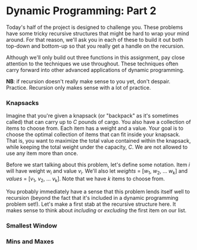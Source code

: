 # Dynamic Programming: Part 2

Today's half of the project is designed to challenge you. These problems have some tricky recursive structures that might be hard to wrap your mind around. For that reason, we'll ask you in each of these to build it out both top-down and bottom-up so that you really get a handle on the recursion.

Although we'll only build out three functions in this assignment, pay close attention to the techniques we use throughout. These techniques often carry forward into other advanced applications of dynamic programming.

**NB**: if recursion doesn't really make sense to you yet, don't despair. Practice. Recursion only makes sense with a lot of practice.  

### Knapsacks

Imagine that you're given a knapsack (or "backpack" as it's sometimes called) that can carry up to *C* pounds of cargo. You also have a collection of items to choose from. Each item has a weight and a value. Your goal is to choose the optimal collection of items that can fit inside your knapsack. That is, you want to maximize the total value contained within the knapsack, while keeping the total weight under the capacity, *C*. We are not allowed to use any item more than once.

Before we start talking about this problem, let's define some notation. Item *i* will have weight <i>w</i><sub>i</sub> and value <i>v</i><sub>i</sub>. We'll also let *weights* = [<i>w</i><sub>1</sub>, <i>w</i><sub>2</sub>, ... <i>w</i><sub>k</sub>] and *values* = [<i>v</i><sub>1</sub>, <i>v</i><sub>2</sub>, ... <i>v</i><sub>k</sub>]. Note that we have *k* items to choose from.

You probably immediately have a sense that this problem lends itself well to recursion (beyond the fact that it's included in a dynamic programming problem set!). Let's make a first stab at the recursive structure here. It makes sense to think about *including* or *excluding* the first item on our list. 
### Smallest Window

### Mins and Maxes
